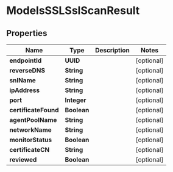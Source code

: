 

# ModelsSSLSslScanResult


## Properties

| Name | Type | Description | Notes |
|------------ | ------------- | ------------- | -------------|
|**endpointId** | **UUID** |  |  [optional] |
|**reverseDNS** | **String** |  |  [optional] |
|**snIName** | **String** |  |  [optional] |
|**ipAddress** | **String** |  |  [optional] |
|**port** | **Integer** |  |  [optional] |
|**certificateFound** | **Boolean** |  |  [optional] |
|**agentPoolName** | **String** |  |  [optional] |
|**networkName** | **String** |  |  [optional] |
|**monitorStatus** | **Boolean** |  |  [optional] |
|**certificateCN** | **String** |  |  [optional] |
|**reviewed** | **Boolean** |  |  [optional] |



